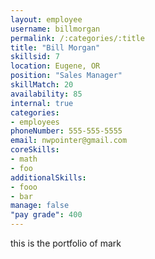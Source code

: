 ```yaml
--- 
layout: employee 
username: billmorgan
permalink: /:categories/:title 
title: "Bill Morgan" 
skillsid: 7 
location: Eugene, OR
position: "Sales Manager"
skillMatch: 20
availability: 85
internal: true
categories: 
- employees
phoneNumber: 555-555-5555 
email: nwpointer@gmail.com
coreSkills:
- math 
- foo
additionalSkills:
- fooo
- bar
manage: false
"pay grade": 400
---
```


this is the portfolio of mark